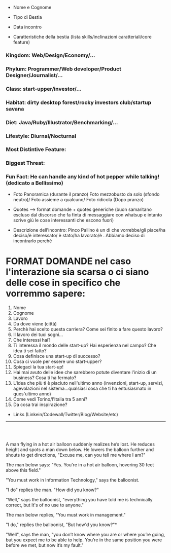 * Nome e Cognome
* Tipo di Bestia



* Data incontro
* Caratteristiche della bestia (lista skills/inclinazioni caratteriali/core feature)

### Kingdom: Web/Design/Economy/...
### Phylum: Programmer/Web developer/Product Designer/Journalist/...
### Class: start-upper/investor/...
### Habitat: dirty desktop forest/rocky investors club/startup savana
### Diet: Java/Ruby/Illustrator/Benchmarking/...
### Lifestyle: Diurnal/Nocturnal
### Most Distintive Feature:  
### Biggest Threat:
### Fun Fact: He can handle any kind of hot pepper while talking! (dedicato a Bellissimo)

* Foto
Panoramica (durante il pranzo)
Foto mezzobusto da solo (sfondo neutro)/ Foto assieme a qualcuno/ Foto ridicola (Dopo pranzo)

* Quotes --> format domande + quotes generiche
(buon samaritano escluso dal discorso che fa finta di messaggiare con whatsup e intanto scrive giù le cose interessanti che escono fuori)

* Descrizione dell'incontro: Pinco Pallino è un di che vorrebbe/gli piace/ha deciso/è interessato/ è stato/ha lavorato/è .  Abbiamo deciso di incontrarlo perchè


# FORMAT DOMANDE nel caso l'interazione sia scarsa o ci siano delle cose in specifico che vorremmo sapere:

1. Nome
2. Cognome
3. Lavoro
4. Da dove viene (città)
5. Perchè hai scelto questa carriera? Come sei finito a fare questo lavoro?  
6. Il lavoro dei tuoi sogni...
7. Che interessi hai?
8. Ti interessa il mondo delle start-up? Hai esperienza nel campo? Che idea ti sei fatto?
9. Cosa definisce una start-up di successo?
10. Cosa ci vuole per essere uno start-upper?
11. Spiegaci la tua start-up!
12. Hai mai avuto delle idee che sarebbero potute diventare l'inizio di un business? Cosa ti ha fermato?
13. L'idea che più ti è piaciuto nell'ultimo anno (invenzioni, start-up, servizi, agevolazioni nel sistema...qualsiasi cosa che ti ha entusiasmato in ques'ultimo anno)
14. Come vedi Torino/l'Italia tra 5 anni?
15. Da cosa trai inspirazione?


* Links (Linkein/Codewall/Twitter/Blog/Website/etc)


***

</br>  </br>





A man flying in a hot air balloon suddenly realizes he’s lost. He reduces height and spots a man down below. He lowers the balloon further and shouts to get directions,  "Excuse me, can you tell me where I am?"

The man below says:  "Yes. You're in a hot air balloon, hovering 30 feet above this field."

"You must work in Information Technology,"  says the balloonist.

"I do"  replies the man.  "How did you know?"

"Well,"  says the balloonist,  "everything you have told me is technically correct, but It's of no use to anyone."

The man below replies,  "You must work in management."

"I do,"  replies the balloonist,  "But how'd you know?"*

"Well", says the man,  "you don’t know where you are or where you’re going, but you expect me to be able to help. You’re in the same position you were before we met, but now it’s my fault."

